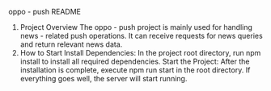oppo - push README
1. Project Overview
The oppo - push project is mainly used for handling news - related push operations. It can receive requests for news queries and return relevant news data.
2. How to Start
Install Dependencies: In the project root directory, run npm install to install all required dependencies.
Start the Project: After the installation is complete, execute npm run start in the root directory. If everything goes well, the server will start running.
